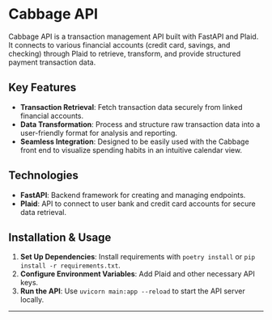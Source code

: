 # Cabbage API

Cabbage API is a transaction management API built with FastAPI and Plaid. It connects to various financial accounts (credit card, savings, and checking) through Plaid to retrieve, transform, and provide structured payment transaction data.

## Key Features

- **Transaction Retrieval**: Fetch transaction data securely from linked financial accounts.
- **Data Transformation**: Process and structure raw transaction data into a user-friendly format for analysis and reporting.
- **Seamless Integration**: Designed to be easily used with the Cabbage front end to visualize spending habits in an intuitive calendar view.

## Technologies

- **FastAPI**: Backend framework for creating and managing endpoints.
- **Plaid**: API to connect to user bank and credit card accounts for secure data retrieval.

## Installation & Usage

1. **Set Up Dependencies**: Install requirements with `poetry install` or `pip install -r requirements.txt`.
2. **Configure Environment Variables**: Add Plaid and other necessary API keys.
3. **Run the API**: Use `uvicorn main:app --reload` to start the API server locally.

---